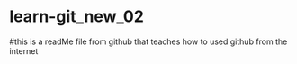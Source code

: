 # learn-git_new_02

#this is a readMe file from github that teaches how to used github from the internet
